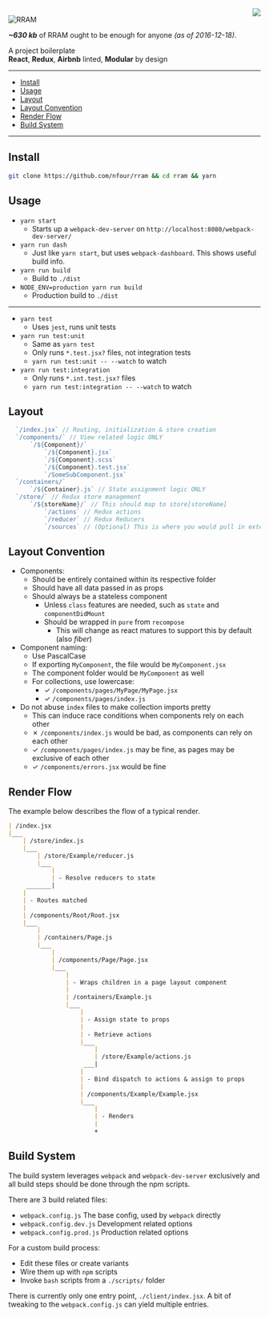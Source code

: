 <img src="https://travis-ci.org/nfour/rram.svg?branch=master" align="right" />

![RRAM](http://i.imgur.com/3XyJbkW.png)

**_~630 kb_** of RRAM ought to be enough for anyone *(as of 2016-12-18)*.

A project boilerplate \
 **React**, **Redux**, **Airbnb** linted, **Modular** by design

---

- [Install](#install)
- [Usage](#usage)
- [Layout](#layout)
- [Layout Convention](#layout-convention)
- [Render Flow](#render-flow)
- [Build System](#build-system)

---

## Install

```bash
git clone https://github.com/nfour/rram && cd rram && yarn
```

## Usage

- `yarn start`
    - Starts up a `webpack-dev-server` on `http://localhost:8080/webpack-dev-server/`
- `yarn run dash`
    - Just like `yarn start`, but uses `webpack-dashboard`. This shows useful build info.
- `yarn run build`
    - Build to `./dist`
- `NODE_ENV=production yarn run build`
    - Production build to `./dist`

---

- `yarn test`
    - Uses `jest`, runs unit tests
- `yarn run test:unit`
    - Same as `yarn test`
    - Only runs `*.test.jsx?` files, not integration tests
    - `yarn run test:unit -- --watch` to watch
- `yarn run test:integration`
    - Only runs `*.int.test.jsx?` files
    - `yarn run test:integration -- --watch` to watch

## Layout

```js
  `/index.jsx` // Routing, initialization & store creation
  `/components/` // View related logic ONLY
      `/${Component}/`
          `/${Component}.jsx`
          `/${Component}.scss`
          `/${Component}.test.jsx`
          `/SomeSubComponent.jsx`
  `/containers/`
      `/${Container}.js` // State assignment logic ONLY
  `/store/` // Redux store management
      `/${storeName}/` // This should map to store[storeName]
          `/actions` // Redux actions
          `/reducer` // Redux Reducers
          `/sources` // (Optional) This is where you would pull in external data
```

## Layout Convention

- Components:
    - Should be entirely contained within its respective folder
    - Should have all data passed in as props
    - Should always be a stateless component
        - Unless `class` features are needed, such as `state` and `componentDidMount`
        - Should be wrapped in `pure` from `recompose`
            - This will change as react matures to support this by default (also _fiber_)
- Component naming:
    - Use PascalCase
    - If exporting `MyComponent`, the file would be `MyComponent.jsx`
    - The component folder would be `MyComponent` as well
    - For collections, use lowercase:
        - ✓ `/components/pages/MyPage/MyPage.jsx`
        - ✓ `/components/pages/index.js`
- Do not abuse `index` files to make collection imports pretty
    - This can induce race conditions when components rely on each other
    - ✗ `/components/index.js` would be bad, as components can rely on each other
    - ✓ `/components/pages/index.js` may be fine, as pages may be exclusive of each other
    - ✓ `/components/errors.jsx` would be fine

## Render Flow

The example below describes the flow of a typical render.

```md
| /index.jsx
|___
    | /store/index.js
    |___
        | /store/Example/reducer.js
        |___
            |
            | - Resolve reducers to state
     _______|
    |
    | - Routes matched
    |
    | /components/Root/Root.jsx
    |___
        |
        | /containers/Page.js
        |___
            |
            | /components/Page/Page.jsx
            |___
                |
                | - Wraps children in a page layout component
                |
                | /containers/Example.js
                |___
                    |
                    | - Assign state to props
                    |
                    | - Retrieve actions
                    |___
                        |
                        | /store/Example/actions.js
                     ___|
                    |
                    | - Bind dispatch to actions & assign to props
                    |
                    | /components/Example/Example.jsx
                    |___
                        |
                        | - Renders
                        |
                        +
```

## Build System

The build system leverages `webpack` and `webpack-dev-server` exclusively
and all build steps should be done through the npm scripts.

There are 3 build related files:
- `webpack.config.js` The base config, used by `webpack` directly
- `webpack.config.dev.js` Development related options
- `webpack.config.prod.js` Production related options

For a custom build process:
- Edit these files or create variants
- Wire them up with `npm` scripts
- Invoke `bash` scripts from a `./scripts/` folder

There is currently only one entry point, `./client/index.jsx`. A bit of tweaking
to the `webpack.config.js` can yield multiple entries.
